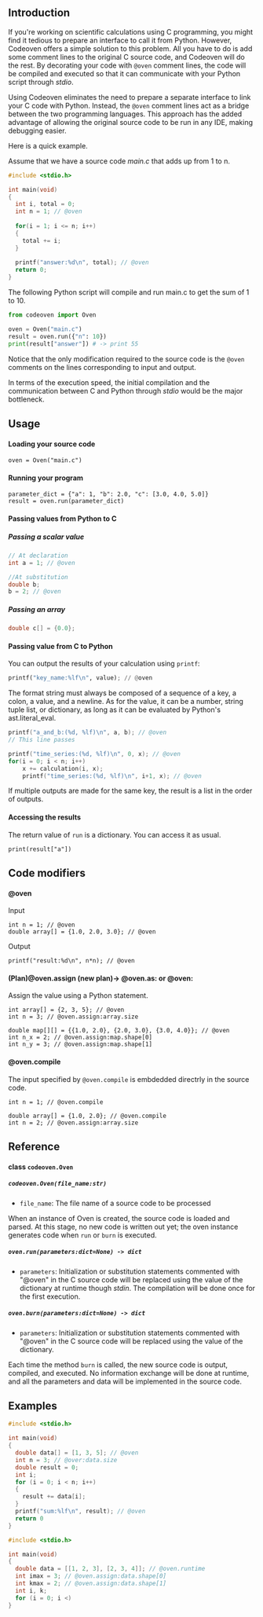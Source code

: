 ## Introduction

If you're working on scientific calculations using C programming, you might find it tedious to prepare an interface to call it from Python. However, Codeoven offers a simple solution to this problem. All you have to do is add some comment lines to the original C source code, and Codeoven will do the rest. By decorating your code with `@oven` comment lines, the code will be compiled and executed so that it can communicate with your Python script through *stdio*.

Using Codeoven eliminates the need to prepare a separate interface to link your C code with Python. Instead, the `@oven` comment lines act as a bridge between the two programming languages. This approach has the added advantage of allowing the original source code to be run in any IDE, making debugging easier.

Here is a quick example. 

Assume that we have a source code *main.c* that adds up from 1 to n.

```c
#include <stdio.h>

int main(void)
{
  int i, total = 0;
  int n = 1; // @oven
  
  for(i = 1; i <= n; i++) 
  {
    total += i; 
  }
  
  printf("answer:%d\n", total); // @oven
  return 0;
}
```

The following Python script will compile and run main.c to get the sum of 1 to 10.

```python
from codeoven import Oven

oven = Oven("main.c")
result = oven.run({"n": 10})
print(result["answer"]) # -> print 55
```

Notice that the only modification required to the source code is the `@oven` comments on the lines corresponding to input and output.

In terms of the execution speed, the initial compilation and the communication between C and Python through *stdio* would be the major bottleneck.

## Usage

#### Loading your source code

```
oven = Oven("main.c")
```

#### Running your program

```
parameter_dict = {"a": 1, "b": 2.0, "c": [3.0, 4.0, 5.0]}
result = oven.run(parameter_dict)
```

#### Passing values from Python to C

##### Passing a scalar value

```c
// At declaration
int a = 1; // @oven

//At substitution
double b;
b = 2; // @oven
```

##### Passing an array

```c
double c[] = {0.0};
```

#### Passing value from C to Python

You can output the results of your calculation using `printf`:

```python
printf("key_name:%lf\n", value); // @oven
```

The format string must always be composed of a sequence of a key, a colon, a value, and a newline. As for the value, it can be a number, string tuple list, or dictionary, as long as it can be evaluated by Python's ast.literal_eval.

```c
printf("a_and_b:(%d, %lf)\n", a, b); // @oven
// This line passes 
```



```c
printf("time_series:(%d, %lf)\n", 0, x); // @oven
for(i = 0; i < n; i++)
	x += calculation(i, x);
	printf("time_series:(%d, %lf)\n", i+1, x); // @oven
```

If multiple outputs are made for the same key, the result is a list in the order of outputs.

#### Accessing the results

The return value of `run` is a dictionary. You can access it as usual. 

```
print(result["a"])
```

## Code modifiers

#### @oven

Input

```
int n = 1; // @oven
double array[] = {1.0, 2.0, 3.0}; // @oven
```

Output

```
printf("result:%d\n", n*n); // @oven
```

#### (Plan)@oven.assign  (new plan)-> @oven.as: or @oven:

Assign the value using a Python statement.

```
int array[] = {2, 3, 5}; // @oven
int n = 3; // @oven.assign:array.size
```

```
double map[][] = {{1.0, 2.0}, {2.0, 3.0}, {3.0, 4.0}}; // @oven
int n_x = 2; // @oven.assign:map.shape[0]
int n_y = 3; // @oven.assign:map.shape[1]
```

#### @oven.compile

The input specified by `@oven.compile` is embdedded directrly in the source code.

```
int n = 1; // @oven.compile

double array[] = {1.0, 2.0}; // @oven.compile
int n = 2; // @oven.assign:array.size
```

## Reference

#### class `codeoven.Oven`

##### **`codeoven.Oven(file_name:str)`**

- `file_name`: The file name of a source code to be processed

When an instance of Oven is created, the source code is loaded and parsed. At this stage, no new code is written out yet; the oven instance generates code when `run` or `burn` is executed.

##### **`oven.run(parameters:dict=None) -> dict`**

- `parameters`: Initialization or substitution statements commented with "@oven" in the C source code will be replaced using the value of the dictionary at runtime though *stdin*. The compilation will be done once for the first execution.

##### **`oven.burn(parameters:dict=None) -> dict`**

- `parameters`: Initialization or substitution statements commented with "@oven" in the C source code will be replaced using the value of the dictionary.

Each time the method `burn` is called, the new source code is output, compiled, and executed. No information exchange will be done at runtime, and all the parameters and data will be implemented in the source code.

## Examples

```c
#include <stdio.h>

int main(void)
{
  double data[] = [1, 3, 5]; // @oven
  int n = 3; // @over:data.size
  double result = 0;
  int i;
  for (i = 0; i < n; i++)
  {
    result += data[i];
  }
  printf("sum:%lf\n", result); // @oven
  return 0
}
```

```c
#include <stdio.h>

int main(void)
{
  double data = [[1, 2, 3], [2, 3, 4]]; // @oven.runtime
  int imax = 3; // @oven.assign:data.shape[0]
  int kmax = 2; // @oven.assign:data.shape[1]
  int i, k;
  for (i = 0; i <)
}
```



